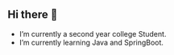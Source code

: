 ## Hi there 👋

- I’m currently a second year college Student.
- I’m currently learning Java and SpringBoot.


